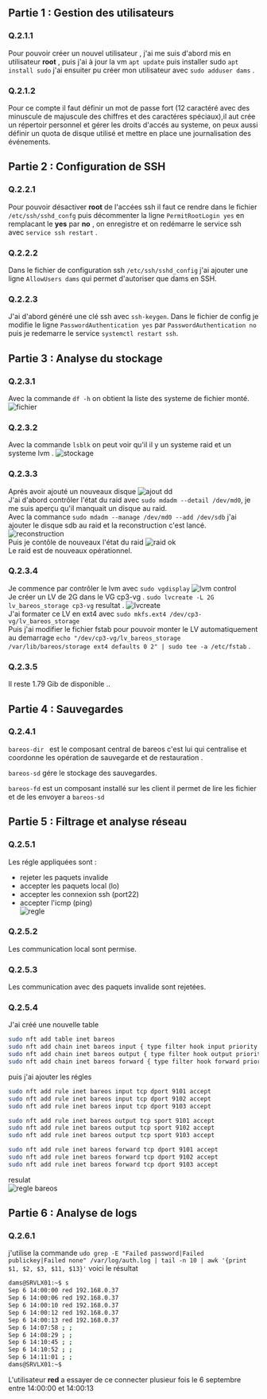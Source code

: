 ## Partie 1 : Gestion des utilisateurs

### Q.2.1.1
Pour pouvoir créer un nouvel utilisateur , j'ai me suis d'abord mis en utilisateur  **root** , puis j'ai  à jour la vm `apt update` puis installer sudo `apt install sudo` j'ai ensuiter pu créer mon utilisateur avec `sudo adduser dams` .  

### Q.2.1.2
Pour ce compte il faut définir un mot de passe fort (12 caractéré avec des minuscule de majuscule des chiffres et des caractéres spéciaux),il aut crée un répertoir personnel et gérer les droits d'accés au systeme, on peux aussi définir un quota de disque utilisé et mettre en place une journalisation des événements.

## Partie 2 : Configuration de SSH

### Q.2.2.1
Pour pouvoir désactiver **root** de l'accées ssh il faut ce rendre dans le fichier `/etc/ssh/sshd_confg` puis décommenter la ligne `PermitRootLogin yes` en remplacant le **yes** par **no** , on enregistre et on redémarre le service ssh avec `service ssh restart` .  

### Q.2.2.2
Dans le fichier de configuration ssh `/etc/ssh/sshd_config` j'ai ajouter une ligne `AllowUsers dams` qui permet d'autoriser que dams en SSH. 

### Q.2.2.3
J'ai d'abord généré une clé ssh avec `ssh-keygen`. 
Dans le fichier de config je modifie le ligne `PasswordAuthentication yes` par `PasswordAuthentication no`  puis je redemarre le service `systemctl restart ssh`.  

## Partie 3 : Analyse du stockage

### Q.2.3.1
Avec la commande `df -h` on obtient la liste des systeme de fichier monté.
![fichier]()

### Q.2.3.2

Avec la commande `lsblk` on peut voir qu'il il y un systeme raid et un systeme lvm .
![stockage]()  

### Q.2.3.3
Aprés avoir ajouté un nouveaux disque 
![ajout dd]()  
J'ai d'abord contrôler l'état du raid avec `sudo mdadm --detail /dev/md0`, je me suis aperçu qu'il manquait un disque au raid.  
Avec la commance `sudo mdadm --manage /dev/md0 --add /dev/sdb` j'ai ajouter le disque sdb au raid et la reconstruction c'est lancé.
![reconstruction]()  
Puis je contôle de nouveaux l'état du raid
![raid ok]()  
Le raid est de nouveaux opérationnel.  

### Q.2.3.4 
Je commence par contrôler le lvm avec `sudo vgdisplay`
![lvm control]()  
Je créer un LV de 2G dans le VG cp3-vg .
`sudo lvcreate -L 2G lv_bareos_storage cp3-vg` 
resultat .
![lvcreate]()  
J'ai formater ce LV en ext4 avec `sudo mkfs.ext4 /dev/cp3-vg/lv_bareos_storage`  
Puis j'ai modifier le fichier fstab pour pouvoir monter le LV automatiquement au demarrage `echo "/dev/cp3-vg/lv_bareos_storage /var/lib/bareos/storage ext4 defaults 0 2" | sudo tee -a /etc/fstab` .  

### Q.2.3.5
Il reste 1.79 Gib de disponible ..  

## Partie 4 : Sauvegardes

### Q.2.4.1
`bareos-dir ` est le composant central de bareos c'est lui qui centralise et coordonne les opération de sauvegarde et de restauration .  

`bareos-sd` gére le stockage des sauvegardes.

`bareos-fd` est un composant installé sur les client il permet de lire les fichier et de les envoyer a `bareos-sd`

## Partie 5 : Filtrage et analyse réseau

### Q.2.5.1
Les régle appliquées sont :    

- rejeter les paquets invalide  
- accepter les paquets local (lo)  
- accepter les connexion ssh (port22)  
- accepter l'icmp (ping)  
![regle]()  

### Q.2.5.2
Les communication local sont permise.

### Q.2.5.3
Les communication avec des paquets invalide sont rejetées.

### Q.2.5.4
J'ai créé une nouvelle table 
```bash
sudo nft add table inet bareos
sudo nft add chain inet bareos input { type filter hook input priority 0 \; }
sudo nft add chain inet bareos output { type filter hook output priority 0 \; }
sudo nft add chain inet bareos forward { type filter hook forward priority 0 \; }
```
puis j'ai ajouter les régles 
```bash
sudo nft add rule inet bareos input tcp dport 9101 accept
sudo nft add rule inet bareos input tcp dport 9102 accept
sudo nft add rule inet bareos input tcp dport 9103 accept

sudo nft add rule inet bareos output tcp sport 9101 accept
sudo nft add rule inet bareos output tcp sport 9102 accept
sudo nft add rule inet bareos output tcp sport 9103 accept

sudo nft add rule inet bareos forward tcp dport 9101 accept
sudo nft add rule inet bareos forward tcp dport 9102 accept
sudo nft add rule inet bareos forward tcp dport 9103 accept
```
resulat  
![regle bareos]()  

## Partie 6 : Analyse de logs

### Q.2.6.1
j'utilise la commande `udo grep -E "Failed password|Failed publickey|Failed none" /var/log/auth.log | tail -n 10 | awk '{print $1, $2, $3, $11, $13}'` 
voici le résultat 
```bash
dams@SRVLX01:~$ s
Sep 6 14:00:00 red 192.168.0.37
Sep 6 14:00:06 red 192.168.0.37
Sep 6 14:00:10 red 192.168.0.37
Sep 6 14:00:12 red 192.168.0.37
Sep 6 14:00:13 red 192.168.0.37
Sep 6 14:07:58 ; ;
Sep 6 14:08:29 ; ;
Sep 6 14:10:45 ; ;
Sep 6 14:10:52 ; ;
Sep 6 14:11:01 ; ;
dams@SRVLX01:~$

``` 
L'utilisateur **red** a essayer de ce connecter plusieur fois le 6 septembre entre 14:00:00 et 14:00:13 



